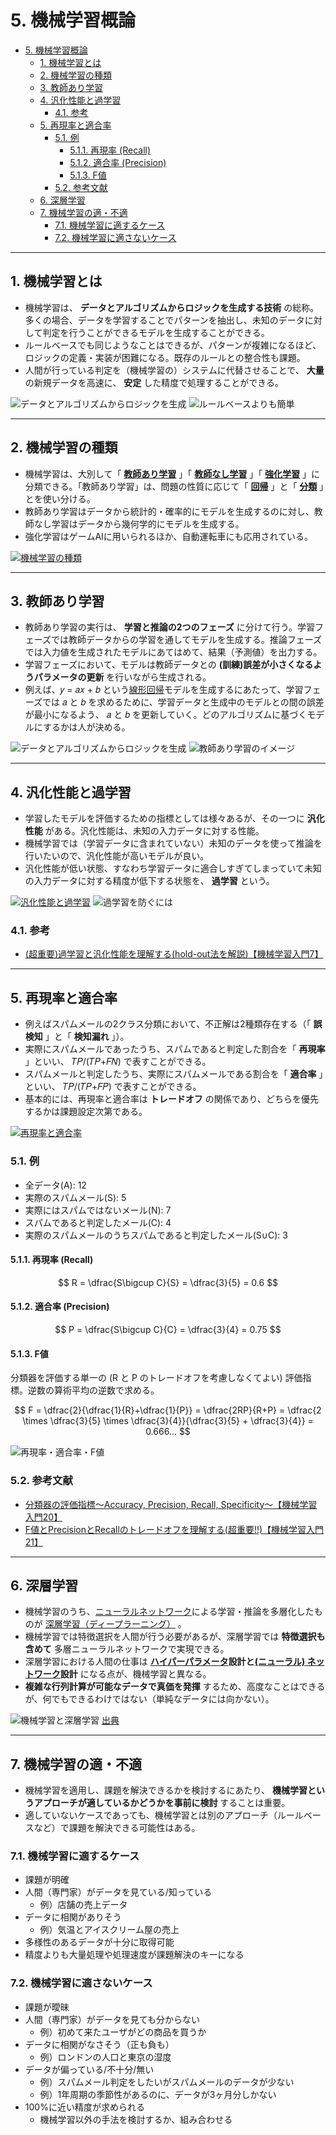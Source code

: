 # 5. 機械学習概論

- [5. 機械学習概論](#5-機械学習概論)
  - [1. 機械学習とは](#1-機械学習とは)
  - [2. 機械学習の種類](#2-機械学習の種類)
  - [3. 教師あり学習](#3-教師あり学習)
  - [4. 汎化性能と過学習](#4-汎化性能と過学習)
    - [4.1. 参考](#41-参考)
  - [5. 再現率と適合率](#5-再現率と適合率)
    - [5.1. 例](#51-例)
      - [5.1.1. 再現率 (Recall)](#511-再現率-recall)
      - [5.1.2. 適合率 (Precision)](#512-適合率-precision)
      - [5.1.3. F値](#513-f値)
    - [5.2. 参考文献](#52-参考文献)
  - [6. 深層学習](#6-深層学習)
  - [7. 機械学習の適・不適](#7-機械学習の適不適)
    - [7.1. 機械学習に適するケース](#71-機械学習に適するケース)
    - [7.2. 機械学習に適さないケース](#72-機械学習に適さないケース)


---


## 1. 機械学習とは

* 機械学習は、 __データとアルゴリズムからロジックを生成する技術__ の総称。多くの場合、データを学習することでパターンを抽出し、未知のデータに対して判定を行うことができるモデルを生成することができる。
* ルールベースでも同じようなことはできるが、パターンが複雑になるほど、ロジックの定義・実装が困難になる。既存のルールとの整合性も課題。
* 人間が行っている判定を（機械学習の）システムに代替させることで、 __大量__ の新規データを高速に、 __安定__ した精度で処理することができる。

![データとアルゴリズムからロジックを生成](./assets/images/logic-generation-with-data-and-algorithm.png)
![ルールベースよりも簡単](./assets/images/it-is-easier-than-rule-based-approaches.png)


---


## 2. 機械学習の種類

* 機械学習は、大別して「 __[教師あり学習](https://www.stat.go.jp/teacher/dl/pdf/c4learn/materials/fourth/dai3.pdf)__ 」「 __[教師なし学習](https://www.stat.go.jp/teacher/dl/pdf/c4learn/materials/fourth/dai4.pdf)__ 」「 __[強化学習](https://ja.wikipedia.org/wiki/%E5%BC%B7%E5%8C%96%E5%AD%A6%E7%BF%92)__ 」に分類できる。「教師あり学習」は、問題の性質に応じて「 __[回帰](https://ja.wikipedia.org/wiki/%E5%9B%9E%E5%B8%B0%E5%88%86%E6%9E%90)__ 」と「 __[分類](https://ja.wikipedia.org/wiki/%E5%88%86%E9%A1%9E_(%E7%B5%B1%E8%A8%88%E5%AD%A6))__ 」とを使い分ける。
* 教師あり学習はデータから統計的・確率的にモデルを生成するのに対し、教師なし学習はデータから幾何学的にモデルを生成する。
* 強化学習はゲームAIに用いられるほか、自動運転車にも応用されている。

<!--
| No. | 大分類 | 小分類 | 概要 | 代表的なアルゴリズム | 活用例 |
| --- | --- | --- | --- | --- | --- |
| 1-1 | 教師あり学習 | 回帰 | 入力データに対して、数値の予測を行う。 | 線形回帰, ロジスティック回帰, ニューラルネットワーク | 売上予測, 電力予測, トラフィック予測 |
| 1-2 | 教師あり学習 | 分類 | 入力データに対して、クラス分類を行う。 | SVM (サポートベクターマシン), 決定木 | 画像分類, 不正検知, スパムフィルター |
| 2 | 教師なし学習 | - | 似ているクラスタに分類する (クラスタリング) | K-means, 主成分分析 | レコメンド, 類似検索, 顧客セグメンテーション |
| 3 | 強化学習 | - | 環境に対して、取るべき行動を決定する。 | Q学習, DQN | 対戦ゲーム, ロボット制御 |
-->

[![機械学習の種類](./assets/images/types-of-machine-learning.png)](./assets/images/types-of-machine-learning.png)


---


## 3. 教師あり学習

* 教師あり学習の実行は、 __学習と推論の2つのフェーズ__ に分けて行う。学習フェーズでは教師データからの学習を通してモデルを生成する。推論フェーズでは入力値を生成されたモデルにあてはめて、結果（予測値）を出力する。
* 学習フェーズにおいて、モデルは教師データとの __(訓練)誤差が小さくなるようパラメータの更新__ を行いながら生成される。
* 例えば、𝑦 = 𝑎𝑥 + 𝑏 という[線形回帰](https://ja.wikipedia.org/wiki/%E7%B7%9A%E5%BD%A2%E5%9B%9E%E5%B8%B0)モデルを生成するにあたって、学習フェーズでは 𝑎 と 𝑏 を求めるために、学習データと生成中のモデルとの間の誤差が最小になるよう、 𝑎 と 𝑏 を更新していく。どのアルゴリズムに基づくモデルにするかは人が決める。

![データとアルゴリズムからロジックを生成](./assets/images/logic-generation-with-data-and-algorithm.png)
![教師あり学習のイメージ](./assets/images/an-image-of-supervised-learning.png)


---


## 4. 汎化性能と過学習

* 学習したモデルを評価するための指標としては様々あるが、その一つに __汎化性能__ がある。汎化性能は、未知の入力データに対する性能。
* 機械学習では（学習データに含まれていない）未知のデータを使って推論を行いたいので、汎化性能が高いモデルが良い。
* 汎化性能が低い状態、すなわち学習データに適合しすぎてしまっていて未知の入力データに対する精度が低下する状態を、 __過学習__ という。

[![汎化性能と過学習](./assets/images/overfitting-and-generalization-ability-00001.png)](./assets/images/overfitting-and-generalization-ability-00001.png)
![過学習を防ぐには](./assets/images/overfitting-and-generalization-ability-00002.png)

### 4.1. 参考

* [(超重要)過学習と汎化性能を理解する(hold-out法を解説)【機械学習入門7】](https://datawokagaku.com/holdout/)

---


## 5. 再現率と適合率

* 例えばスパムメールの2クラス分類において、不正解は2種類存在する（「 __誤検知__ 」と「 __検知漏れ__ 」）。
* 実際にスパムメールであったうち、スパムであると判定した割合を「 __再現率__ 」といい、 𝑇𝑃/(𝑇𝑃+𝐹𝑁) で表すことができる。
* スパムメールと判定したうち、実際にスパムメールである割合を「 __適合率__ 」といい、 𝑇𝑃/(𝑇𝑃+𝐹𝑃) で表すことができる。
* 基本的には、再現率と適合率は __トレードオフ__ の関係であり、どちらを優先するかは課題設定次第である。

<!--
| (混同行列) | 判定 "スパムである" | 判定 "スパムではない" |
| -- | -- | -- |
| データ "実際のスパムメール" | True Positive ( __TP__ ): 実際にスパムであり、それを __正しく__ 判定 | False Negative ( __FN__ ): 実際はスパムであるが、スパムではないと __誤って__ 判定 = __検知漏れ__ |
| データ "実際にスパムではないメール" | False Positive ( __FP__ ): 実際はスパムではないが、スパムであると __誤って__ 判定 = __誤検知__ | True Negative ( __TN__ ): 実際はスパムではなく、それを __正しく__ 判定 |
-->

[![再現率と適合率](./assets/images/precision-and-recall-00001.png)](./assets/images/precision-and-recall-00001.png)

### 5.1. 例

* 全データ(A): 12
* 実際のスパムメール(S): 5
* 実際にはスパムではないメール(N): 7
* スパムであると判定したメール(C): 4
* 実際のスパムメールのうちスパムであると判定したメール(S∪C): 3

#### 5.1.1. 再現率 (Recall)

$$
R = \dfrac{S\bigcup C}{S}
  = \dfrac{3}{5}
  = 0.6
$$

#### 5.1.2. 適合率 (Precision)

$$
P = \dfrac{S\bigcup C}{C}
  = \dfrac{3}{4}
  = 0.75
$$

#### 5.1.3. F値

分類器を評価する単一の (R と P のトレードオフを考慮しなくてよい) 評価指標。逆数の算術平均の逆数で求める。

$$
F = \dfrac{2}{\dfrac{1}{R}+\dfrac{1}{P}}
  = \dfrac{2RP}{R+P}
  = \dfrac{2 \times \dfrac{3}{5} \times \dfrac{3}{4}}{\dfrac{3}{5} + \dfrac{3}{4}}
  = 0.666...
$$

![再現率・適合率・F値](./assets/images/precision-and-recall-00002.png)

### 5.2. 参考文献

* [分類器の評価指標〜Accuracy, Precision, Recall, Specificity〜【機械学習入門20】](https://datawokagaku.com/classifier_metrics1/)
* [F値とPrecisionとRecallのトレードオフを理解する(超重要!!)【機械学習入門21】](https://datawokagaku.com/f1score/)


---


## 6. 深層学習

* 機械学習のうち、[ニューラルネットワーク](https://ja.wikipedia.org/wiki/%E3%83%8B%E3%83%A5%E3%83%BC%E3%83%A9%E3%83%AB%E3%83%8D%E3%83%83%E3%83%88%E3%83%AF%E3%83%BC%E3%82%AF)による学習・推論を多層化したものが [深層学習（ディープラーニング）](https://ja.wikipedia.org/wiki/%E3%83%87%E3%82%A3%E3%83%BC%E3%83%97%E3%83%A9%E3%83%BC%E3%83%8B%E3%83%B3%E3%82%B0) 。
* 機械学習では特徴選択を人間が行う必要があるが、深層学習では __特徴選択も含めて__ 多層ニューラルネットワークで実現できる。
* 深層学習における人間の仕事は __[ハイパーパラメータ](https://ja.wikipedia.org/wiki/%E3%83%8F%E3%82%A4%E3%83%91%E3%83%BC%E3%83%91%E3%83%A9%E3%83%A1%E3%83%BC%E3%82%BF)設計と[(ニューラル) ネットワーク](https://ja.wikipedia.org/wiki/%E3%83%8B%E3%83%A5%E3%83%BC%E3%83%A9%E3%83%AB%E3%83%8D%E3%83%83%E3%83%88%E3%83%AF%E3%83%BC%E3%82%AF)設計__ になる点が、機械学習と異なる。
* __複雑な行列計算が可能なデータで真価を発揮__ するため、高度なことはできるが、何でもできるわけではない（単純なデータには向かない）。

![機械学習と深層学習](./assets/images/machine-learning-and-deep-learning.png)
[出典](https://semiengineering.com/deep-learning-spreads/)


---


## 7. 機械学習の適・不適

* 機械学習を適用し、課題を解決できるかを検討するにあたり、 __機械学習というアプローチが適しているかどうかを事前に検討__ することは重要。
* 適していないケースであっても、機械学習とは別のアプローチ（ルールベースなど）で課題を解決できる可能性はある。

### 7.1. 機械学習に適するケース

* 課題が明確
* 人間（専門家）がデータを見ている/知っている
    - 例）店舗の売上データ
* データに相関がありそう
    - 例）気温とアイスクリーム屋の売上
* 多様性のあるデータが十分に取得可能
* 精度よりも大量処理や処理速度が課題解決のキーになる

### 7.2. 機械学習に適さないケース

* 課題が曖昧
* 人間（専門家）がデータを見ても分からない
    - 例）初めて来たユーザがどの商品を買うか
* データに相関がなさそう（正も負も）
    - 例）ロンドンの人口と東京の湿度
* データが偏っている/不十分/無い
    - 例）スパムメール判定をしたいがスパムメールのデータが少ない
    - 例）1年周期の季節性があるのに、データが3ヶ月分しかない
* 100%に近い精度が求められる
    - 機械学習以外の手法を検討するか、組み合わせる
